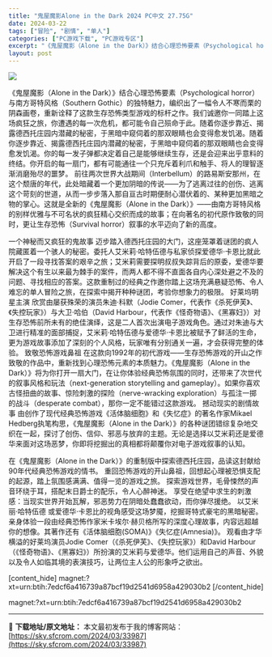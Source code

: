 ```yaml
---
title: "鬼屋魔影Alone in the Dark 2024 PC中文 27.75G"
date: 2024-03-22
tags: ["冒险", "剧情", "单人"]
categories: ["PC游戏下载", "PC游戏专区"]
excerpt: "《鬼屋魔影（Alone in the Dark）》结合心理恐怖要素（Psychological horror）与南方哥特风格（Southern Gothic）的独特魅力，编织出了一幅令人不寒而栗的阴森画卷，重新诠释了这款生存恐怖类型游戏的标杆之作。我们诚邀你一同踏上这场疯狂之旅，你遭遇的每一次危机，&hellip;"
layout: post
---
```


<img class="game_header_image_full aligncenter" src="https://sky.sfcrom.com/wp-content/uploads/2024/03/20240329095644-a590e.jpeg" />

《鬼屋魔影（Alone in the Dark）》结合心理恐怖要素（Psychological horror）与南方哥特风格（Southern Gothic）的独特魅力，编织出了一幅令人不寒而栗的阴森画卷，重新诠释了这款生存恐怖类型游戏的标杆之作。我们诚邀你一同踏上这场疯狂之旅，你遭遇的每一次危机，都可能令自己殒命于此。随着你逐步靠近、揭露德西托庄园内潜藏的秘密，于黑暗中窥伺着的那双眼睛也会变得愈发饥渴。随着你逐步靠近、揭露德西托庄园内潜藏的秘密，于黑暗中窥伺着的那双眼睛也会变得愈发饥渴。你的每一发子弹都决定着自己是能够继续生存，还是会迎来出乎意料的终结。你开启的每一扇门，都有可能通往一个只充斥着利爪和触手、将人的理智逐渐消磨殆尽的噩梦。 前往两次世界大战期间（Interbellum）的路易斯安那州，在这个颓唐的年代，此处暗藏着一个更加阴暗的传说——为了逃离过往的创伤、逃离这个苛刻的世道，从而一步步落入那自亘古时期便耐心潜伏着的、某种更加黑暗之物的掌心。这就是全新的《鬼屋魔影（Alone in the Dark）》——由南方哥特风格的别样优雅与不可名状的疯狂精心交织而成的故事；在向著名的初代原作致敬的同时，更让生存恐怖（Survival horror）叙事的水平迈向了新的高度。

一个神秘而又疯狂的鬼故事
迈步踏入德西托庄园的大门，这座笼罩着谜团的疯人院藏匿着一个骇人的秘密。委托人艾米莉·哈特伍德与私家侦探爱德华·卡恩比就此开启了一段寻找答案的艰辛之旅；艾米莉需要探明叔叔失踪背后的原委，爱德华要解决这个有生以来最为棘手的案件，而两人都不得不直面各自内心深处避之不及的问题、寻找相应的答案。这款重制过的经典之作邀你踏上这场充满悬疑恐怖、令人难忘的单人冒险之旅，在探索中揭开种种谜团，考验你想象力的极限。
好莱坞明星主演
欣赏由屡获殊荣的演员朱迪·科默（Jodie Comer，代表作《杀死伊芙》、《失控玩家》）与大卫·哈伯（David Harbour，代表作《怪奇物语》、《黑寡妇》）对生存恐怖前所未有的绝佳演绎，这是二人首次出演电子游戏角色。通过对朱迪与大卫进行精准的面部捕捉，艾米莉·哈特伍德与爱德华·卡恩比被赋予了鲜活的生命，更为游戏故事添加了深刻的个人风格，玩家唯有分别通关一遍，才会获得完整的体验。
致敬恐怖游戏鼻祖
在这款向1992年的初代游戏——生存恐怖游戏的开山之作致敬的作品中，重新找到心理恐怖元素的本质魅力。《鬼屋魔影（Alone in the Dark）》将为你打开一扇大门，在让你体验经典恐怖氛围的同时，还带来了次世代的叙事风格和玩法（next-generation storytelling and gameplay）。如果你喜欢古怪扭曲的故事、惊险刺激的探险（nerve-wracking exploration）与孤注一掷的战斗（desperate combat），那你一定不能错过这款游戏。
撼动现实的剧情故事
由创作了现代经典恐怖游戏《活体脑细胞》和《失忆症》的著名作家Mikael Hedberg执笔构思，《鬼屋魔影（Alone in the Dark）》的各种谜团错综复杂地交织在一起，探讨了创伤、信仰、邪恶与放弃的主题。无论是选择以艾米莉还是爱德华来面对这场恶梦，你即将挖掘出的真相都将颠覆你对电子游戏叙事的认知。

在《鬼屋魔影（Alone in the Dark）》的重制版中探索德西托庄园，品读这封献给90年代经典恐怖游戏的情书。
重回恐怖游戏的开山鼻祖，回想起心理被恐惧支配的起源，踏上氛围感满满、值得一览的游戏之旅。
探索游戏世界，毛骨悚然的声音环绕于耳，搭配末日爵士的配乐，令人心醉神迷。
享受在绝望中求生的刺激感：当现实世界开始瓦解，邪恶势力在阴暗处蠢蠢欲动，而你弹尽援绝。
以艾米丽·哈特伍德 或爱德华·卡恩比的视角感受这场梦魇，挖掘哥特式豪宅的黑暗秘密。
亲身体验一段由经典恐怖作家米卡埃尔·赫贝格所写的深度心理故事，内容远超越你的想像。其著作还有《活体脑细胞(SOMA)》《失忆症(Amnesia)》。
观看由才华横溢的好莱坞演员Jodie Comer（《杀死伊芙》、《失控玩家》）和David Harbour（《怪奇物语》、《黑寡妇》）所扮演的艾米莉与爱德华。他们运用自己的声音、外貌以及令人如临其境的表演技巧，让两位主人公的形象呼之欲出。

[content_hide]
magnet:?xt=urn:btih:7edcf6a416739a87bcf19d2541d6958a429030b2
[/content_hide]

<!--wechatfans start-->
magnet:?xt=urn:btih:7edcf6a416739a87bcf19d2541d6958a429030b2
<!--wechatfans end-->

---
📖 **下载地址/原文地址：** 本文最初发布于我的博客网站：[https://sky.sfcrom.com/2024/03/33987](https://sky.sfcrom.com/2024/03/33987)
